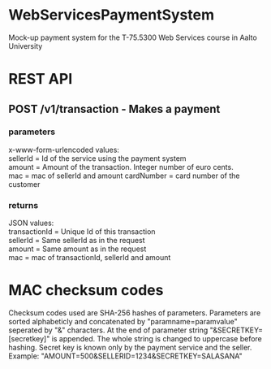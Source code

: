 # WebServicesPaymentSystem
Mock-up payment system for the T-75.5300 Web Services course in Aalto University

# REST API

## POST /v1/transaction - Makes a payment

### parameters
x-www-form-urlencoded values:  
sellerId = Id of the service using the payment system  
amount = Amount of the transaction. Integer number of euro cents.  
mac = mac of sellerId and amount
cardNumber = card number of the customer

### returns
JSON values:  
transactionId = Unique Id of this transaction  
sellerId = Same sellerId as in the request  
amount = Same amount as in the request  
mac = mac of transactionId, sellerId and amount

# MAC checksum codes
Checksum codes used are SHA-256 hashes of parameters. Parameters are sorted alphabeticly and concatenated by 
"paramname=paramvalue" seperated by "&" characters. At the end of parameter string "&SECRETKEY=[secretkey]" 
is appended. The whole string is changed to uppercase before hashing. 
Secret key is known only by the payment service and the seller. Example: "AMOUNT=500&SELLERID=1234&SECRETKEY=SALASANA"  
